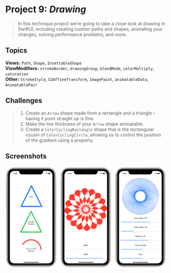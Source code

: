 # Project 9: *Drawing*

> In this technique project we’re going to take a close look at drawing in SwiftUI, including creating custom paths and shapes, animating your changes, solving performance problems, and more.


## Topics

**Views:** `Path`, `Shape`, `InsettableShape`  
**ViewModifiers:** `strokeBorder`, `drawingGroup`, `blendMode`, `colorMultiply`, `saturation`  
**Other:** `StrokeStyle`, `CGAffineTransform`, `ImagePaint`, `animatableData`, `AnimatablePair`


## Challenges

> 1. Create an `Arrow` shape made from a rectangle and a triangle – having it point straight up is fine.
> 2. Make the line thickness of your `Arrow` shape animatable.
> 3. Create a `ColorCyclingRectangle` shape that is the rectangular cousin of `ColorCyclingCircle`, allowing us to control the position of the gradient using a property.


## Screenshots

![Screenshots](Screenshots/Combined.png)